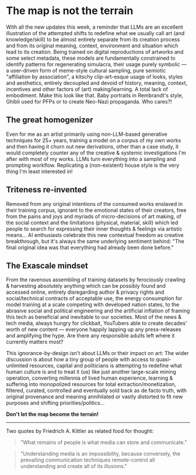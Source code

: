 # The map is not the terrain

With all the new updates this week, a reminder that LLMs are an excellent
illustration of the attempted shifts to redefine what we usually call art (and
knowledge/skill) to be almost entirely separate from its creation process and
from its original meaning, context, environment and situation which lead to its
creation. Being trained on digital reproductions of artworks and some select
metadata, these models are fundamentally constrained to identify patterns for
regenerating simulacra, their usage purely symbolic — a user-driven form of
meme-style cultural sampling, pure semiotic "affiliation by association", a
kitschy clip-art-esque usage of looks, styles and aesthetics, entirely decoupled
and devoid of history, meaning, context, incentives and other factors of (art)
making/learning. A total lack of embodiment. Make this look like that. Baby
portraits in Rembrandt's style, Ghibli used for PFPs or to create Neo-Nazi
propaganda. Who cares?!

## The great homogenizer

Even for me as an artist primarily using non-LLM-based generative techniques for
25+ years, training a model on a corpus of my own works and then having it churn
out new derivations, other than a case study, it would completely counter any of
the creative & systemic investigations I'm after with most of my works. LLMs
turn everything into a sampling and prompting workflow. Replicating a
(non-existent) house style is the very thing I'm least interested in!

## Triteness re-invented

Removed from any original intentions of the consumed works enslaved in their
training corpus, ignorant to the emotional states of their creators, free from
the pains and joys and myriads of micro-decisions of art making, of the social
context and the limitations (physical, material, skill) which led people to
search for expressing their inner thoughts & feelings via artistic means... AI
enthusiasts celebrate this new contextual freedom as creative breakthrough, but
it's always the same underlying sentiment behind: "The final original idea was
that everything had already been done before."

## The Exascale mindset

From the ravenous assembling of training datasets by ferociously crawling &
harvesting absolutely anything which can be possibly found and accessed online,
entirely disregarding author & privacy rights and social/technical contracts of
acceptable use, the energy consumption for model training at a scale competing
with developed nation states, to the abrasive social and political engineering
and the artificial inflation of framing this tech as beneficial and inevitable
to our societies. Most of the news & tech media, always hungry for clickbait,
YouTubers able to create decades' worth of new content — everyone happily
lapping up any press-releases and amplifying the hype. Are there any responsible
adults left where it currently matters most?

This ignorance-by-design isn't about LLMs or their impact on art: The wider
discussion is about how a tiny group of people with access to quasi-unlimited
resources, capital and politicians is attempting to redefine what human culture
is and to treat it (us) like just another large-scale mining operation,
converting millennia of lived human experience, learning & suffering into
monopolized resources for total extraction/monetization, filtered, curated,
controlled and eventually sold back as de facto truth, with original provenance
and meaning annihilated or vastly distorted to fit new purposes and shifting
priorities/politics...

**Don't let the map become the terrain!**

---

Two quotes by Friedrich A. Kittler as related food for thought:

> "What remains of people is what media can store and communicate."

> "Understanding media is an impossibility, because conversely, the prevailing
> communication techniques remote-control all understanding and create all of
> its illusions."
